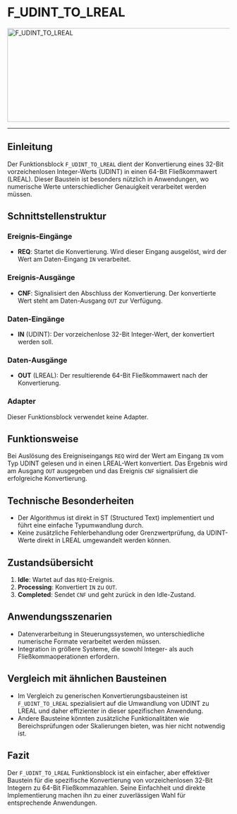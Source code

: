# F_UDINT_TO_LREAL

<img width="1462" height="212" alt="F_UDINT_TO_LREAL" src="https://github.com/user-attachments/assets/d665c8a5-8333-49ed-8f5d-bd9ef9b69169" />

* * * * * * * * * *
## Einleitung
Der Funktionsblock `F_UDINT_TO_LREAL` dient der Konvertierung eines 32-Bit vorzeichenlosen Integer-Werts (UDINT) in einen 64-Bit Fließkommawert (LREAL). Dieser Baustein ist besonders nützlich in Anwendungen, wo numerische Werte unterschiedlicher Genauigkeit verarbeitet werden müssen.

## Schnittstellenstruktur

### **Ereignis-Eingänge**
- **REQ**: Startet die Konvertierung. Wird dieser Eingang ausgelöst, wird der Wert am Daten-Eingang `IN` verarbeitet.

### **Ereignis-Ausgänge**
- **CNF**: Signalisiert den Abschluss der Konvertierung. Der konvertierte Wert steht am Daten-Ausgang `OUT` zur Verfügung.

### **Daten-Eingänge**
- **IN** (UDINT): Der vorzeichenlose 32-Bit Integer-Wert, der konvertiert werden soll.

### **Daten-Ausgänge**
- **OUT** (LREAL): Der resultierende 64-Bit Fließkommawert nach der Konvertierung.

### **Adapter**
Dieser Funktionsblock verwendet keine Adapter.

## Funktionsweise
Bei Auslösung des Ereigniseingangs `REQ` wird der Wert am Eingang `IN` vom Typ UDINT gelesen und in einen LREAL-Wert konvertiert. Das Ergebnis wird am Ausgang `OUT` ausgegeben und das Ereignis `CNF` signalisiert die erfolgreiche Konvertierung.

## Technische Besonderheiten
- Der Algorithmus ist direkt in ST (Structured Text) implementiert und führt eine einfache Typumwandlung durch.
- Keine zusätzliche Fehlerbehandlung oder Grenzwertprüfung, da UDINT-Werte direkt in LREAL umgewandelt werden können.

## Zustandsübersicht
1. **Idle**: Wartet auf das `REQ`-Ereignis.
2. **Processing**: Konvertiert `IN` zu `OUT`.
3. **Completed**: Sendet `CNF` und geht zurück in den Idle-Zustand.

## Anwendungsszenarien
- Datenverarbeitung in Steuerungssystemen, wo unterschiedliche numerische Formate verarbeitet werden müssen.
- Integration in größere Systeme, die sowohl Integer- als auch Fließkommaoperationen erfordern.

## Vergleich mit ähnlichen Bausteinen
- Im Vergleich zu generischen Konvertierungsbausteinen ist `F_UDINT_TO_LREAL` spezialisiert auf die Umwandlung von UDINT zu LREAL und daher effizienter in dieser spezifischen Anwendung.
- Andere Bausteine könnten zusätzliche Funktionalitäten wie Bereichsprüfungen oder Skalierungen bieten, was hier nicht notwendig ist.

## Fazit
Der `F_UDINT_TO_LREAL` Funktionsblock ist ein einfacher, aber effektiver Baustein für die spezifische Konvertierung von vorzeichenlosen 32-Bit Integern zu 64-Bit Fließkommazahlen. Seine Einfachheit und direkte Implementierung machen ihn zu einer zuverlässigen Wahl für entsprechende Anwendungen.
